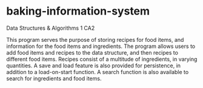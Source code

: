 # baking-information-system
Data Structures & Algorithms 1 CA2

This program serves the purpose of storing recipes for food items, and information for the food items and ingredients. The program allows users to add food items and recipes to the data structure, and then recipes to different food items. Recipes consist of a multitude of ingredients, in varying quantities. A save and load feature is also provided for persistence, in addition to a load-on-start function. A search function is also available to search for ingredients and food items.
